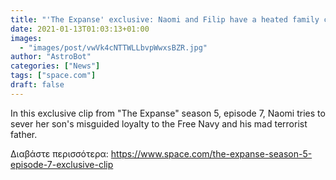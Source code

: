 ```yaml
---
title: "'The Expanse' exclusive: Naomi and Filip have a heated family chat in new clip from season 5, episode 7"
date: 2021-01-13T01:03:13+01:00
images:
  - "images/post/vwVk4cNTTWLLbvpWwxsBZR.jpg"
author: "AstroBot"
categories: ["News"]
tags: ["space.com"]
draft: false
---
```


In this exclusive clip from "The Expanse" season 5, episode 7, Naomi tries to sever her son's misguided loyalty to the Free Navy and his mad terrorist father. 

Διαβάστε περισσότερα: https://www.space.com/the-expanse-season-5-episode-7-exclusive-clip
